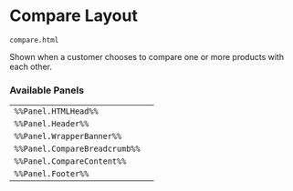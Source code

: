 # Compare Layout

`compare.html`

Shown when a customer chooses to compare one or more products with each other.

### Available Panels
|||
|---|---|
| `%%Panel.HTMLHead%%` |
| `%%Panel.Header%%` |
| `%%Panel.WrapperBanner%%` |
| `%%Panel.CompareBreadcrumb%%` |
| `%%Panel.CompareContent%%` |
| `%%Panel.Footer%%` |
